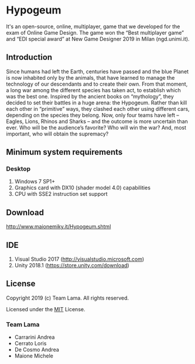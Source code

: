 # Hypogeum
It's an open-source, online, multiplayer, game that we developed for the exam of Online Game Design. The game won the “Best multiplayer game” and “EDI special award” at New Game Designer 2019 in Milan (ngd.unimi.it).

## Introduction
Since humans had left the Earth, centuries have passed and the blue Planet is now inhabited only by the animals, that have learned to manage the technology of our descendants and to create their own. From that moment, a long war among the different species has taken act, to establish which was the best one. Inspired by the ancient books on “mythology”, they decided to set their battles in a huge arena: the Hypogeum. Rather than kill each other in “primitive” ways, they clashed each other using different cars, depending on the species they belong. Now, only four teams have left – Eagles, Lions, Rhinos and Sharks – and the outcome is more uncertain than ever. Who will be the audience’s favorite? Who will win the war? And, most important, who will obtain the supremacy?


## Minimum system requirements

### Desktop
1. Windows 7 SP1+
2. Graphics card with DX10 (shader model 4.0) capabilities
3. CPU with SSE2 instruction set support

## Download
http://www.maionemiky.it/Hypogeum.shtml


## IDE
1. Visual Studio 2017 (http://visualstudio.microsoft.com)
2. Unity 2018.1 (https://store.unity.com/download)


## License
Copyright 2019 (c) Team Lama. All rights reserved.

Licensed under the [MIT](LICENSE) License.


### Team Lama
* Carrarini Andrea
* Cerrato Loris
* De Cosmo Andrea
* Maione Michele
